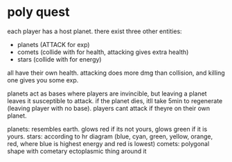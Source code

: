 # poly quest

each player has a host planet. there exist three other entities:
- planets (ATTACK for exp)
- comets (collide with for health, attacking gives extra health)
- stars (collide with for energy)

all have their own health. attacking does more dmg than collision, and killing one gives you some exp.

planets act as bases where players are invincible, but leaving a planet leaves it susceptible to attack. if the planet dies, itll take 5min to regenerate (leaving player with no base). players cant attack if theyre on their own planet.

planets: resembles earth. glows red if its not yours, glows green if it is yours.
stars: according to hr diagram (blue, cyan, green, yellow, orange, red, where blue is highest energy and red is lowest)
comets: polygonal shape with cometary ectoplasmic thing around it